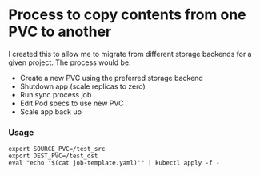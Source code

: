 # Process to copy contents from one PVC to another

I created this to allow me to migrate from different storage backends for a given project. The process would be:

 * Create a new PVC using the preferred storage backend
 * Shutdown app (scale replicas to zero)
 * Run sync process job
 * Edit Pod specs to use new PVC
 * Scale app back up

### Usage
```
export SOURCE_PVC=/test_src
export DEST_PVC=/test_dst
eval "echo '$(cat job-template.yaml)'" | kubectl apply -f -
```
